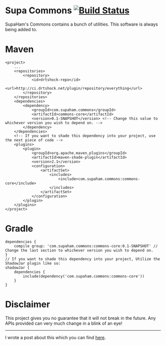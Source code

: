 # Supa Commons [![Build Status](https://ci.drtshock.net/buildStatus/icon?job=SupaCommons)](https://ci.drtshock.net/job/SupaCommons/)
SupaHam's Commons contains a bunch of utilities. This software is always being added to.

# Maven
    <project>
        ...
        <repositories>
            <repository>
                <id>drtshock-repo</id>
                <url>http://ci.drtshock.net/plugin/repository/everything</url>
            </repository>
        </repositories>
        <dependencies>
            <dependency>
                <groupId>com.supaham.commons</groupId>
                <artifactId>commons-core</artifactId>
                <version>0.1-SNAPSHOT</version> <!-- Change this value to whichever version you wish to depend on. -->
            </dependency>
        </dependencies>
        <!-- If you want to shade this dependency into your project, use the next piece of code -->
        <plugins>
            <plugin>
                <groupId>org.apache.maven.plugins</groupId>
                <artifactId>maven-shade-plugin</artifactId>
                <version>2.1</version>
                <configuration>
                    <artifactSet>
                        <includes>
                            <include>com.supaham.commons:commons-core</include>
                        </includes>
                    </artifactSet>
                </configuration>
            </plugin>
        </plugins>
    </project>

# Gradle
    dependencies {
        compile group: 'com.supaham.commons:commons-core:0.1-SNAPSHOT' // Change the last section to whichever version you wish to depend on.
    }
    // If you want to shade this dependency into your project, Utilize the ShadowJar plugin like so:
    shadowJar {
        dependencies {
            include(dependency('com.supaham.commons:commons-core'))
        }
    }

# Disclaimer
This project gives you no guarantee that it will not break in the future. Any APIs provided can 
very much change in a blink of an eye!

---

I wrote a post about this which you can find [here](http://supaham.com/supacommons-java-and-bukkit-commons-library/).
